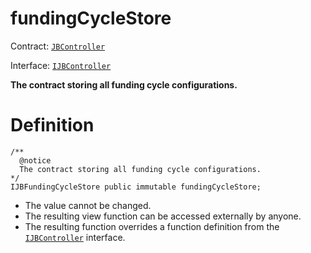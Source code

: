 # fundingCycleStore

Contract: [`JBController`](/api/contracts/or-controllers/jbcontroller/README.md)​‌

Interface: [`IJBController`](/api/interfaces/ijbcontroller.md)

**The contract storing all funding cycle configurations.**

# Definition

```
/** 
  @notice 
  The contract storing all funding cycle configurations.
*/
IJBFundingCycleStore public immutable fundingCycleStore;
```

* The value cannot be changed.
* The resulting view function can be accessed externally by anyone.
* The resulting function overrides a function definition from the [`IJBController`](/api/interfaces/ijbcontroller.md) interface.
